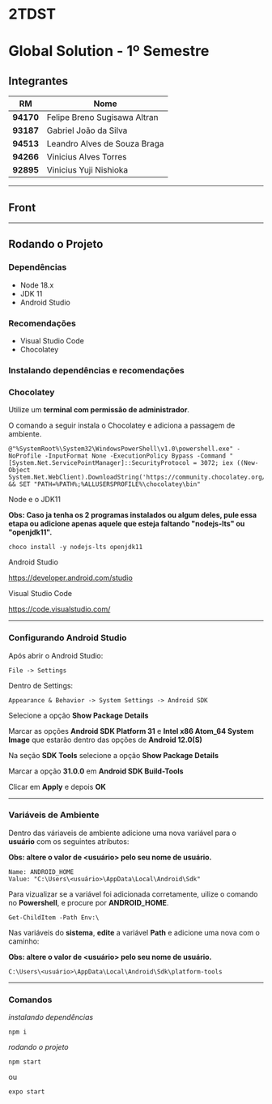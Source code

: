 # 2TDST
# Global Solution - 1º Semestre

## Integrantes

RM | Nome
--- | ---
**94170** | Felipe Breno Sugisawa Altran
**93187** | Gabriel João da Silva
**94513** | Leandro Alves de Souza Braga
**94266** | Vinicius Alves Torres
**92895** | Vinicius Yuji Nishioka

---

## Front

---

## Rodando o Projeto

### **Dependências**

* Node 18.x
* JDK 11
* Android Studio

### **Recomendações**

* Visual Studio Code
* Chocolatey

### **Instalando dependências e recomendações**

### Chocolatey

Utilize um **terminal com permissão de administrador**.

O comando a seguir instala o Chocolatey e adiciona a passagem de ambiente.

```
@"%SystemRoot%\System32\WindowsPowerShell\v1.0\powershell.exe" -NoProfile -InputFormat None -ExecutionPolicy Bypass -Command "[System.Net.ServicePointManager]::SecurityProtocol = 3072; iex ((New-Object System.Net.WebClient).DownloadString('https://community.chocolatey.org/install.ps1'))" && SET "PATH=%PATH%;%ALLUSERSPROFILE%\chocolatey\bin"
```

Node e o JDK11

**Obs: Caso ja tenha os 2 programas instalados ou algum deles, pule essa etapa ou adicione apenas aquele que esteja faltando "nodejs-lts" ou "openjdk11".**

```
choco install -y nodejs-lts openjdk11
```

Android Studio

https://developer.android.com/studio

Visual Studio Code

https://code.visualstudio.com/

---

### **Configurando Android Studio**

Após abrir o Android Studio:

```
File -> Settings
```

Dentro de Settings:

```
Appearance & Behavior -> System Settings -> Android SDK
```

Selecione a opção **Show Package Details**

Marcar as opções **Android SDK Platform 31** e **Intel x86 Atom_64 System Image** que estarão dentro das opções de **Android 12.0(S)**

Na seção **SDK Tools** selecione a opção **Show Package Details**

Marcar a opção **31.0.0** em **Android SDK Build-Tools**

Clicar em **Apply** e depois **OK**

---

### **Variáveis de Ambiente**

Dentro das váriaveis de ambiente adicione uma nova variável para o **usuário** com os seguintes atributos:

**Obs: altere o valor de <usuário> pelo seu nome de usuário.**

```
Name: ANDROID_HOME
Value: "C:\Users\<usuário>\AppData\Local\Android\Sdk"
```

Para vizualizar se a variável foi adicionada corretamente, uilize o comando no **Powershell**, e procure por **ANDROID_HOME**.

```
Get-ChildItem -Path Env:\
```

Nas variáveis do **sistema**, **edite** a variável **Path** e adicione uma nova com o caminho:

**Obs: altere o valor de <usuário> pelo seu nome de usuário.**

```
C:\Users\<usuário>\AppData\Local\Android\Sdk\platform-tools
```

---

### **Comandos**

*instalando dependências*
```
npm i
```

*rodando o projeto*

```
npm start
```

ou

```
expo start
```